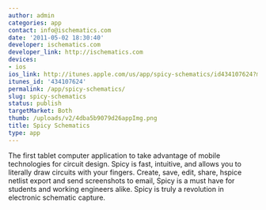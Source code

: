 ```yaml
---
author: admin
categories: app
contact: info@ischematics.com
date: '2011-05-02 18:30:40'
developer: ischematics.com
developer_link: http://ischematics.com
devices: 
- ios
ios_link: http://itunes.apple.com/us/app/spicy-schematics/id434107624?mt=8&ls=1
itunes_id: '434107624'
permalink: /app/spicy-schematics/
slug: spicy-schematics
status: publish
targetMarket: Both
thumb: /uploads/v2/4dba5b9079d26appImg.png
title: Spicy Schematics
type: app
---
```


The first tablet computer application to take advantage of mobile technologies for circuit design. Spicy is fast, intuitive, and allows you to literally draw circuits with your fingers. Create, save, edit, share, hspice netlist export and send screenshots to email, Spicy is a must have for students and working engineers alike. Spicy is truly a revolution in electronic schematic capture.  